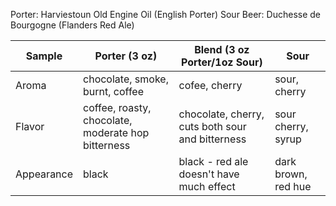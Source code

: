 Porter: Harviestoun Old Engine Oil (English Porter)
Sour Beer: Duchesse de Bourgogne (Flanders Red Ale)

Sample | Porter (3 oz) | Blend (3 oz Porter/1oz Sour) | Sour
--|--|--|--
Aroma | chocolate, smoke, burnt, coffee |  cofee, cherry | sour, cherry
Flavor | coffee, roasty, chocolate, moderate hop bitterness | chocolate, cherry, cuts both sour and bitterness | sour cherry, syrup 
Appearance | black |  black - red ale doesn't have much effect | dark brown, red hue

